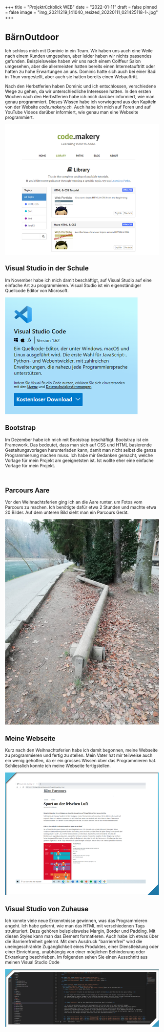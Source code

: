 +++
title = "Projektrückblick WEB"
date = "2022-01-11"
draft = false
pinned = false
image = "img_20211219_141040_resized_20220111_021425118-1-.jpg"
+++
# BärnOutdoor

Ich schloss mich mit Dominic in ein Team. Wir haben uns auch eine Weile nach einem Kunden umgesehen, aber leider haben wir nichts passendes gefunden. Beispielsweise haben wir uns nach einem Coiffeur Salon umgesehen, aber die allermeisten hatten bereits einen Internetauftritt oder hatten zu hohe Erwartungen an uns. Dominic hatte sich auch bei einer Badi in Thun vorgestellt, aber auch sie hatten bereits einen Webauftritt. 

Nach den Herbstferien haben Dominic und ich entschlossen, verschiedene Wege zu gehen, da wir unterschiedliche Interessen hatten. In den ersten Wochen nach den Herbstferien habe ich mich darüber informiert, wie man genau programmiert. Dieses Wissen habe ich vorwiegend aus den Kapiteln von der Website *code.makery.ch.* Auch habe ich mich auf Foren und auf YouTube Videos darüber informiert, wie genau man eine Webseite programmiert.

![](codemakery.png)

## Visual Studio in der Schule

Im November habe ich mich damit beschäftigt, auf Visual Studio auf eine einfache Art zu programmieren. Visual Studio ist ein eigenständiger Quellcode Editor von Microsoft.

![](visual-studio.png)

## Bootstrap

Im Dezember habe ich mich mit Bootstrap beschäftigt. Bootstrap ist ein Framework. Das bedeutet, dass man sich auf CSS und HTML basierende Gestaltungsvorlagen herunterladen kann, damit man nicht selbst die ganze Programmierung machen muss. Ich habe mir Gedanken gemacht, welche Vorlage für mein Projekt am geeignetsten ist. Ist wollte eher eine einfache Vorlage für mein Projekt.

![]()

## Parcours Aare

Vor den Weihnachtsferien ging ich an die Aare runter, um Fotos vom Parcours zu machen. Ich benötigte dafür etwa 2 Stunden und machte etwa 20 Bilder. Auf dem unteren Bild sieht man ein Parcours Gerät. 

![](parcours.jpg)

## Meine Webseite

Kurz nach den Weihnachtsferien habe ich damit begonnen, meine Webseite zu programmieren und fertig zu stellen. Mein Vater hat mir teilweise auch ein wenig geholfen, da er ein grosses Wissen über das Programmieren hat. Schliesslich konnte ich meine Webseite fertigstellen.

![](webseite.png)

## Visual Studio von Zuhause

Ich konnte viele neue Erkenntnisse gewinnen, was das Programmieren angeht. Ich habe gelernt, wie man das HTML mit verschiedenen Tags strukturiert. Dazu gehören beispielsweise Margin, Border und Padding. Mit diesen Styles kann man das Element formatieren. Auch habe ich etwas über die Barrierefreiheit gelernt. Mit dem Ausdruck "barrierefrei" wird die uneingeschränkte Zugänglichkeit eines Produktes, einer Dienstleistung oder einer Einrichtung, unabhängig von einer möglichen Behinderung oder Erkrankung beschrieben. Im folgenden sehen Sie einen Ausschnitt aus meinen Visual Studio Code

![](11.png)